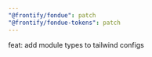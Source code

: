 ```yaml
---
"@frontify/fondue": patch
"@frontify/fondue-tokens": patch
---
```


feat: add module types to tailwind configs
